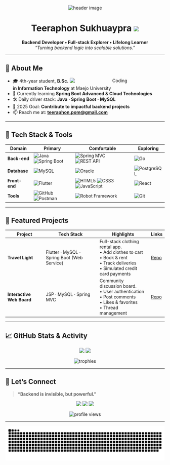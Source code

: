 <!-- Banner / Cover -->
<p align="center">
  <img src="https://capsule-render.vercel.app/api?type=waving&color=0:00b4db,100:0083b0&height=230&section=header&text=Backend%20Developer&fontSize=45&fontColor=ffffff&animation=fadeIn&fontAlignY=40" alt="header image" />
</p>

<h1 align="center">Teeraphon Sukhuaypra</span> <img height="30" src="https://em-content.zobj.net/thumbs/120/apple/354/waving-hand_1f44b.png" /></h1>

<p align="center">
  <strong>Backend Developer • Full-stack Explorer • Lifelong Learner</strong><br/>
  <em>“Turning backend logic into scalable solutions.”</em>
</p>

---

## 🚀 About Me
<p align="center">
  <img align="right" alt="Coding" width="300" src="https://media.giphy.com/media/qgQUggAC3Pfv687qPC/giphy.gif" />
</p>

- 🎓 4th-year student, **B.Sc. in Information Technology** at Maejo University  
- 🌱 Currently learning **Spring Boot Advanced & Cloud Technologies**  
- 🛠 Daily driver stack: **Java · Spring Boot · MySQL**  
- 🎯 2025 Goal: **Contribute to impactful backend projects**  
- 📫 Reach me at: **teeraphon.pom@gmail.com**

---

## 🧰 Tech Stack & Tools
<div align="center">

| **Domain**   | **Primary** | **Comfortable** | **Exploring** |
|--------------|-------------|-----------------|---------------|
| **Back-end** | ![Java](https://img.shields.io/badge/Java-007396?logo=java&logoColor=white) ![Spring Boot](https://img.shields.io/badge/SpringBoot-6DB33F?logo=springboot&logoColor=white) | ![Spring MVC](https://img.shields.io/badge/SpringMVC-6DB33F?logo=spring&logoColor=white) ![REST API](https://img.shields.io/badge/REST_API-02569B?logo=fastapi&logoColor=white) | ![Go](https://img.shields.io/badge/Go-00ADD8?logo=go&logoColor=white) |
| **Database** | ![MySQL](https://img.shields.io/badge/MySQL-4479A1?logo=mysql&logoColor=white) | ![Oracle](https://img.shields.io/badge/Oracle-F80000?logo=oracle&logoColor=white) | ![PostgreSQL](https://img.shields.io/badge/PostgreSQL-4169E1?logo=postgresql&logoColor=white) |
| **Front-end**| ![Flutter](https://img.shields.io/badge/Flutter-02569B?logo=flutter&logoColor=white) | ![HTML5](https://img.shields.io/badge/HTML5-E34F26?logo=html5&logoColor=white) ![CSS3](https://img.shields.io/badge/CSS3-1572B6?logo=css3&logoColor=white) ![JavaScript](https://img.shields.io/badge/JavaScript-F7DF1E?logo=javascript&logoColor=black) | ![React](https://img.shields.io/badge/React-20232A?logo=react&logoColor=61DAFB) |
| **Tools**    | ![GitHub](https://img.shields.io/badge/GitHub-181717?logo=github&logoColor=white) ![Postman](https://img.shields.io/badge/Postman-FF6C37?logo=postman&logoColor=white) | ![Robot Framework](https://img.shields.io/badge/RobotFramework-000000?logo=robotframework&logoColor=white) | ![Git](https://img.shields.io/badge/Git-F05032?logo=git&logoColor=white) |

</div>

---

## 📌 Featured Projects
<div align="center">

| **Project** | **Tech Stack** | **Highlights** | **Links** |
|-------------|----------------|----------------|-----------|
| **Travel Light** | Flutter · MySQL · Spring Boot (Web Service) | Full-stack clothing rental app. <br/>• Add clothes to cart <br/>• Book & rent <br/>• Track deliveries <br/>• Simulated credit card payments | [Repo](⟪url⟫) |
| **Interactive Web Board** | JSP · MySQL · Spring MVC | Community discussion board. <br/>• User authentication <br/>• Post comments <br/>• Likes & favorites <br/>• Thread management | [Repo](⟪url⟫) |

</div>

---

## 📈 GitHub Stats & Activity
<div align="center">
  <img height="170" src="https://github-readme-stats.vercel.app/api?username=teeraphonpom&show_icons=true&hide_border=true&theme=tokyonight" />
  <img height="170" src="https://github-readme-stats.vercel.app/api/top-langs/?username=teeraphonpom&layout=compact&hide_border=true&theme=tokyonight" />
</div>

<p align="center">
  <img src="https://github-profile-trophy.vercel.app/?username=teeraphonpom&theme=tokyonight&no-frame=true&margin-w=10&margin-h=10&row=1" alt="trophies"/>
</p>

---

## 🤝 Let’s Connect
> **“Backend is invisible, but powerful.”**

<p align="center">
  <a href="mailto:teeraphon.pom@gmail.com"><img src="https://img.shields.io/badge/-Gmail-D14836?style=for-the-badge&logo=gmail&logoColor=white"></a>
  <a href="https://instagram.com/pomtrp_"><img src="https://img.shields.io/badge/-Instagram-E4405F?style=for-the-badge&logo=instagram&logoColor=white"></a>
  <a href="https://facebook.com/teeraphon.sukhuaypra"><img src="https://img.shields.io/badge/-Facebook-1877F2?style=for-the-badge&logo=facebook&logoColor=white"></a>
</p>

<p align="center">
  <img src="https://komarev.com/ghpvc/?username=teeraphonpom&style=flat-square&color=blue" alt="profile views"/>
</p>

---

<p align="center">
  <img src="https://raw.githubusercontent.com/Platane/snk/output/github-contribution-grid-snake.svg" alt="snake animation"/>
</p>
